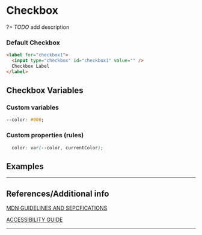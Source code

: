 # Checkbox

?>  _TODO_ add description

### Default Checkbox

```html preview
<label for="checkbox1">
  <input type="checkbox" id="checkbox1" value="" />
  Checkbox Label
</label>
```

## Checkbox Variables

### Custom variables

```css
--color: #000;
```

### Custom properties (rules)

```css
  color: var(--color, currentColor);
```

## Examples


----
## References/Additional info


[MDN GUIDELINES AND SEPCFICATIONS](https://developer.mozilla.org/en-US/docs/Web/HTML/Element/input/checkbox#see_also)

[ACCESSIBILITY GUIDE]()

----
